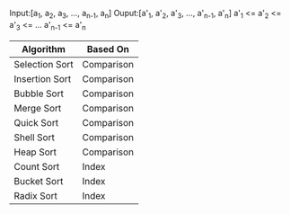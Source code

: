 
Input:[a<sub>1</sub>, a<sub>2</sub>, a<sub>3</sub>, ..., a<sub>n-1</sub>, a<sub>n</sub>]
Ouput:[a'<sub>1</sub>, a'<sub>2</sub>, a'<sub>3</sub>, ..., a'<sub>n-1</sub>, a'<sub>n</sub>]
a'<sub>1</sub> <= a'<sub>2</sub> <= a'<sub>3</sub> <= ... a'<sub>n-1</sub> <= a'<sub>n</sub>

| Algorithm    | Based On |
|--------------|------------------|
|Selection Sort| Comparison       |
|Insertion Sort| Comparison       |
|Bubble Sort| Comparison       |
|Merge Sort| Comparison       |
|Quick Sort| Comparison       |
|Shell Sort| Comparison       |
|Heap Sort| Comparison       |
|Count Sort| Index       |
|Bucket Sort| Index       |
|Radix Sort| Index       |